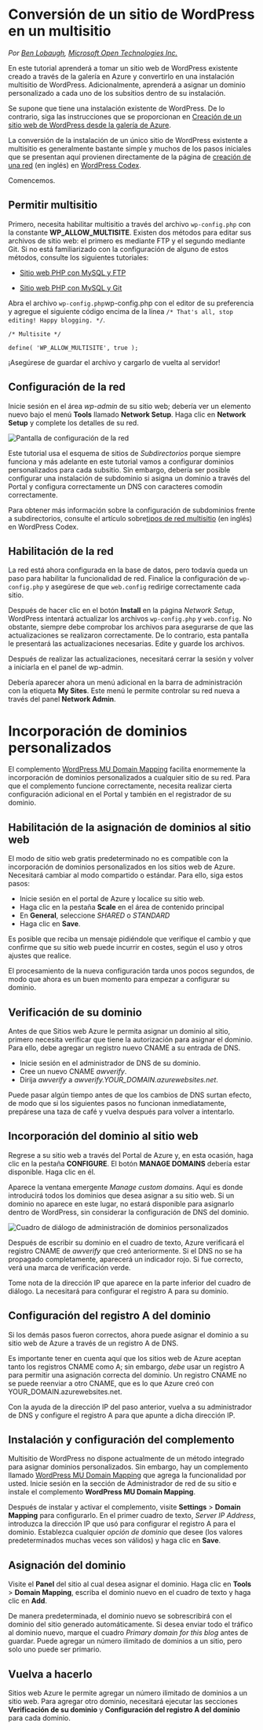 <properties linkid="develop-php-tutorials-convert-wordpress-to-multisite" urlDisplayName="Convert a WordPress Site to a Multisite" pageTitle="Convert a WordPress Site to a Multisite" metaKeywords="WordPress, Multisite" description="Learn how to take an existing WordPress website created through the gallery in Azure and convert it to WordPress Multisite" metaCanonical="" services="web-sites" documentationCenter="PHP" title="Convert a WordPress Site to a Multisite" authors="cephalin" solutions="" manager="wpickett" editor="" />

<tags ms.service="web-sites" ms.workload="web" ms.tgt_pltfrm="na" ms.devlang="PHP" ms.topic="article" ms.date="01/01/1900" ms.author="cephalin"></tags>

# Conversión de un sitio de WordPress en un multisitio

*Por [Ben Lobaugh][], [Microsoft Open Technologies Inc.][]*

En este tutorial aprenderá a tomar un sitio web de WordPress existente creado a través de la galería en Azure y convertirlo en una instalación multisitio de WordPress. Adicionalmente, aprenderá a asignar un dominio personalizado a cada uno de los subsitios dentro de su instalación.

Se supone que tiene una instalación existente de WordPress. De lo contrario, siga las instrucciones que se proporcionan en [Creación de un sitio web de WordPress desde la galería de Azure][].

La conversión de la instalación de un único sitio de WordPress existente a multisitio es generalmente bastante simple y muchos de los pasos iniciales que se presentan aquí provienen directamente de la página de [creación de una red][] (en inglés) en [WordPress Codex][].

Comencemos.

## Permitir multisitio

Primero, necesita habilitar multisitio a través del archivo `wp-config.php` con la constante **WP\_ALLOW\_MULTISITE**. Existen dos métodos para editar sus archivos de sitio web: el primero es mediante FTP y el segundo mediante Git. Si no está familiarizado con la configuración de alguno de estos métodos, consulte los siguientes tutoriales:

-   [Sitio web PHP con MySQL y FTP][]

-   [Sitio web PHP con MySQL y Git][]

Abra el archivo `wp-config.php`wp-config.php con el editor de su preferencia y agregue el siguiente código encima de la línea `/* That's all, stop editing! Happy blogging. */`.

    /* Multisite */

    define( 'WP_ALLOW_MULTISITE', true );

¡Asegúrese de guardar el archivo y cargarlo de vuelta al servidor!

## Configuración de la red

Inicie sesión en el área *wp-admin* de su sitio web; debería ver un elemento nuevo bajo el menú **Tools** llamado **Network Setup**. Haga clic en **Network Setup** y complete los detalles de su red.

![Pantalla de configuración de la red][]

Este tutorial usa el esquema de sitios de *Subdirectorios* porque siempre funciona y más adelante en este tutorial vamos a configurar dominios personalizados para cada subsitio. Sin embargo, debería ser posible configurar una instalación de subdominio si asigna un dominio a través del Portal y configura correctamente un DNS con caracteres comodín correctamente.

Para obtener más información sobre la configuración de subdominios frente a subdirectorios, consulte el artículo sobre[tipos de red multisitio][] (en inglés) en WordPress Codex.

## Habilitación de la red

La red está ahora configurada en la base de datos, pero todavía queda un paso para habilitar la funcionalidad de red. Finalice la configuración de `wp-config.php` y asegúrese de que `web.config` redirige correctamente cada sitio.

Después de hacer clic en el botón **Install** en la página *Network Setup*, WordPress intentará actualizar los archivos `wp-config.php` y `web.config`. No obstante, siempre debe comprobar los archivos para asegurarse de que las actualizaciones se realizaron correctamente. De lo contrario, esta pantalla le presentará las actualizaciones necesarias. Edite y guarde los archivos.

Después de realizar las actualizaciones, necesitará cerrar la sesión y volver a iniciarla en el panel de wp-admin.

Debería aparecer ahora un menú adicional en la barra de administración con la etiqueta **My Sites**. Este menú le permite controlar su red nueva a través del panel **Network Admin**.

# Incorporación de dominios personalizados

El complemento [WordPress MU Domain Mapping][] facilita enormemente la incorporación de dominios personalizados a cualquier sitio de su red. Para que el complemento funcione correctamente, necesita realizar cierta configuración adicional en el Portal y también en el registrador de su dominio.

## Habilitación de la asignación de dominios al sitio web

El modo de sitio web gratis predeterminado no es compatible con la incorporación de dominios personalizados en los sitios web de Azure. Necesitará cambiar al modo compartido o estándar. Para ello, siga estos pasos:

-   Inicie sesión en el portal de Azure y localice su sitio web.
-   Haga clic en la pestaña **Scale** en el área de contenido principal
-   En **General**, seleccione *SHARED* o *STANDARD*
-   Haga clic en **Save**.

Es posible que reciba un mensaje pidiéndole que verifique el cambio y que confirme que su sitio web puede incurrir en costes, según el uso y otros ajustes que realice.

El procesamiento de la nueva configuración tarda unos pocos segundos, de modo que ahora es un buen momento para empezar a configurar su dominio.

## Verificación de su dominio

Antes de que Sitios web Azure le permita asignar un dominio al sitio, primero necesita verificar que tiene la autorización para asignar el dominio. Para ello, debe agregar un registro nuevo CNAME a su entrada de DNS.

-   Inicie sesión en el administrador de DNS de su dominio.
-   Cree un nuevo CNAME *awverify*.
-   Dirija *awverify* a *awverify.YOUR\_DOMAIN.azurewebsites.net*.

Puede pasar algún tiempo antes de que los cambios de DNS surtan efecto, de modo que si los siguientes pasos no funcionan inmediatamente, prepárese una taza de café y vuelva después para volver a intentarlo.

## Incorporación del dominio al sitio web

Regrese a su sitio web a través del Portal de Azure y, en esta ocasión, haga clic en la pestaña **CONFIGURE**. El botón **MANAGE DOMAINS** debería estar disponible. Haga clic en él.

Aparece la ventana emergente *Manage custom domains*. Aquí es donde introducirá todos los dominios que desea asignar a su sitio web. Si un dominio no aparece en este lugar, no estará disponible para asignarlo dentro de WordPress, sin considerar la configuración de DNS del dominio.

![Cuadro de diálogo de administración de dominios personalizados][]

Después de escribir su dominio en el cuadro de texto, Azure verificará el registro CNAME de *awverify* que creó anteriormente. Si el DNS no se ha propagado completamente, aparecerá un indicador rojo. Si fue correcto, verá una marca de verificación verde.

Tome nota de la dirección IP que aparece en la parte inferior del cuadro de diálogo. La necesitará para configurar el registro A para su dominio.

## Configuración del registro A del dominio

Si los demás pasos fueron correctos, ahora puede asignar el dominio a su sitio web de Azure a través de un registro A de DNS.

Es importante tener en cuenta aquí que los sitios web de Azure aceptan tanto los registros CNAME como A; sin embargo, *debe* usar un registro A para permitir una asignación correcta del dominio. Un registro CNAME no se puede reenviar a otro CNAME, que es lo que Azure creó con YOUR\_DOMAIN.azurewebsites.net.

Con la ayuda de la dirección IP del paso anterior, vuelva a su administrador de DNS y configure el registro A para que apunte a dicha dirección IP.

## Instalación y configuración del complemento

Multisitio de WordPress no dispone actualmente de un método integrado para asignar dominios personalizados. Sin embargo, hay un complemento llamado [WordPress MU Domain Mapping][] que agrega la funcionalidad por usted. Inicie sesión en la sección de Administrador de red de su sitio e instale el complemento **WordPress MU Domain Mapping**.

Después de instalar y activar el complemento, visite **Settings** \> **Domain Mapping** para configurarlo. En el primer cuadro de texto, *Server IP Address*, introduzca la dirección IP que usó para configurar el registro A para el dominio. Establezca cualquier *opción de dominio* que desee (los valores predeterminados muchas veces son válidos) y haga clic en **Save**.

## Asignación del dominio

Visite el **Panel** del sitio al cual desea asignar el dominio. Haga clic en **Tools** \> **Domain Mapping**, escriba el dominio nuevo en el cuadro de texto y haga clic en **Add**.

De manera predeterminada, el dominio nuevo se sobrescribirá con el dominio del sitio generado automáticamente. Si desea enviar todo el tráfico al dominio nuevo, marque el cuadro *Primary domain for this blog* antes de guardar. Puede agregar un número ilimitado de dominios a un sitio, pero solo uno puede ser primario.

## Vuelva a hacerlo

Sitios web Azure le permite agregar un número ilimitado de dominios a un sitio web. Para agregar otro dominio, necesitará ejecutar las secciones **Verificación de su dominio** y **Configuración del registro A del dominio** para cada dominio.

  [Ben Lobaugh]: http://ben.lobaugh.net
  [Microsoft Open Technologies Inc.]: http://msopentech.com
  [Creación de un sitio web de WordPress desde la galería de Azure]: https://www.windowsazure.com/es-es/develop/php/tutorials/website-from-gallery/
  [creación de una red]: http://codex.wordpress.org/Create_A_Network
  [WordPress Codex]: http://codex.wordpress.org
  [Sitio web PHP con MySQL y FTP]: https://www.windowsazure.com/es-es/develop/php/tutorials/website-w-mysql-and-ftp/#header-0
  [Sitio web PHP con MySQL y Git]: https://www.windowsazure.com/es-es/develop/php/tutorials/website-w-mysql-and-git/#header-1
  [Pantalla de configuración de la red]: ./media/web-sites-php-convert-wordpress-multisite/wordpress-network-setup.png
  [tipos de red multisitio]: http://codex.wordpress.org/Before_You_Create_A_Network#Types_of_multisite_network
  [WordPress MU Domain Mapping]: http://wordpress.org/extend/plugins/wordpress-mu-domain-mapping/
  [Cuadro de diálogo de administración de dominios personalizados]: ./media/web-sites-php-convert-wordpress-multisite/wordpress-manage-domains.png
